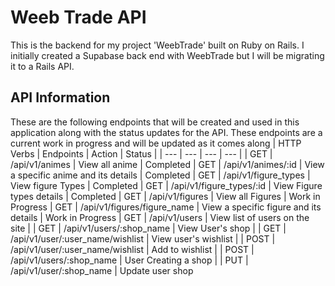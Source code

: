 # Weeb Trade API 

This is the backend for my project 'WeebTrade' built on Ruby on Rails. I initially created a Supabase back end with WeebTrade but I will be migrating it to a Rails API. 

## API Information 
These are the following endpoints that will be created and used in this application along with the status updates for the API. 
These endpoints are a current work in progress and will be updated as it comes along
| HTTP Verbs | Endpoints | Action | Status |
| --- | --- | --- | --- |
| GET | /api/v1/animes | View all anime | Completed 
| GET | /api/v1/animes/:id | View a specific anime and its details | Completed
| GET | /api/v1/figure_types | View figure Types | Completed 
| GET | /api/v1/figure_types/:id | View Figure types details | Completed 
| GET | /api/v1/figures | View all Figures | Work in Progress 
| GET | /api/v1/figures/figure_name | View a specific figure and its details | Work in Progress
| GET | /api/v1/users | View list of users on the site  |
| GET | /api/v1/users/:shop_name | View User's shop | 
| GET | /api/v1/user/:user_name/wishlist | View user's wishlist |
| POST | /api/v1/user/:user_name/wishlist | Add to wishlist |
| POST | /api/v1/users/:shop_name | User Creating a shop |
| PUT | /api/v1/user/:shop_name | Update user shop

